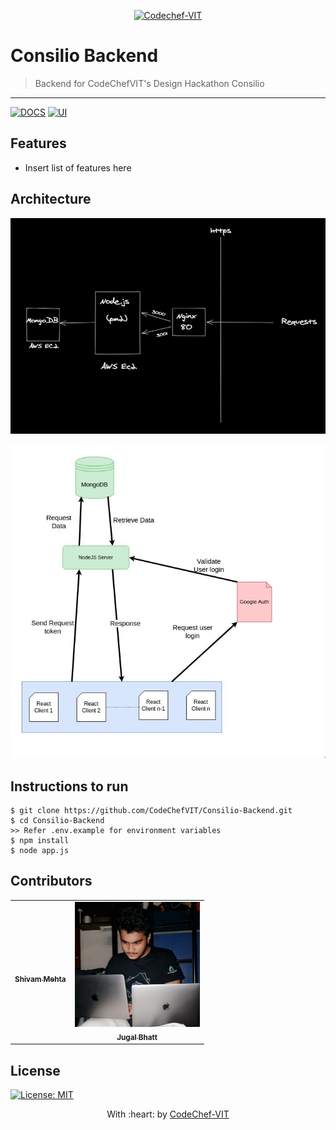 <p align="center"><a href="https://www.codechefvit.com" target="_blank"><img src="https://s3.amazonaws.com/codechef_shared/sites/all/themes/abessive/logo-3.png" title="CodeChef-VIT" alt="Codechef-VIT"></a>
</p>

# Consilio Backend

> Backend for CodeChefVIT's Design Hackathon Consilio


---
[![DOCS](https://img.shields.io/badge/Documentation-see%20docs-green?style=flat-square&logo=appveyor)](https://documenter.getpostman.com/view/10014129/TzCHAV4C#96e615de-c5c4-4599-8e91-ae4c509c3717) 
  [![UI ](https://img.shields.io/badge/User%20Interface-Link%20to%20UI-orange?style=flat-square&logo=appveyor)](https://designwith.codechefvit.com/)
  
## Features
- Insert list of features here

## Architecture 
<img src="./diagrams/ex.png" alt="Project Screenshots"><br />

<img src="./diagrams/diagram.jpeg" alt="Project Screenshots">

## Instructions to run
```
$ git clone https://github.com/CodeChefVIT/Consilio-Backend.git
$ cd Consilio-Backend
>> Refer .env.example for environment variables
$ npm install
$ node app.js
```
## Contributors
<table>
  <tr>
    <td align="center"><a href="https://github.com/N0v0cain3"><img src="https://media-exp1.licdn.com/dms/image/C4D03AQFx8lR6OMoNMA/profile-displayphoto-shrink_800_800/0/1594350409729?e=1624492800&v=beta&t=Mt_yEImGn8CHs8m-2sRsncn6reNFetOMk8CS5wXln_U" width="200px;" alt=""/><br /><sub><b>Shivam Mehta</b></sub></a><br /> </td>
      <td align="center"><a href="https://github.com/jugaldb"><img src="./diagrams/db.png" width="200px;" alt=""/><br /><sub><b>Jugal Bhatt</b></sub></a><br /> </td></td>
   
   
  </tr>
  </table>

## License
[![License: MIT](https://img.shields.io/badge/License-MIT-green.svg)](https://opensource.org/licenses/MIT)



<p align="center">
	With :heart: by <a href="https://www.codechefvit.com" target="_blank">CodeChef-VIT</a>
</p>
